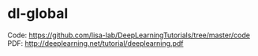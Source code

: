 # dl-global

Code: https://github.com/lisa-lab/DeepLearningTutorials/tree/master/code
PDF: http://deeplearning.net/tutorial/deeplearning.pdf
